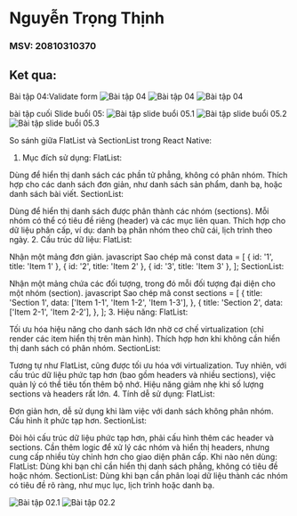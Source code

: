 # Nguyễn Trọng Thịnh
### MSV: 20810310370
## Ket qua:
Bài tập 04:Validate form
![Bài tập 04](z6328896881609_42e6e76ef8204891215ac74f89aca432.jpg)
![Bài tập 04](z6328896887153_355b960ad23cca235e17fa66771d6552.jpg)
![Bài tập 04](z6328896890967_6a46ad6dbc9ec10ea8de3a3e3f9c7ad3.jpg)




bài tập cuối Slide buổi 05:
![Bài tập slide buổi 05.1](z6307223369750_c9449fafada673a6a9d95abf659585fd.jpg)
![Bài tập slide buổi 05.2](z6307223371443_5823c6a3be3d27c7bd2a3dfdb39f7e06.jpg)
![Bài tập slide buổi 05.3](z6307223383876_01b130bbfa56a4ce6bfe3f7592aed2cc.jpg)





So sánh giữa FlatList và SectionList trong React Native:
1. Mục đích sử dụng:
FlatList:

Dùng để hiển thị danh sách các phần tử phẳng, không có phân nhóm.
Thích hợp cho các danh sách đơn giản, như danh sách sản phẩm, danh bạ, hoặc danh sách bài viết.
SectionList:

Dùng để hiển thị danh sách được phân thành các nhóm (sections).
Mỗi nhóm có thể có tiêu đề riêng (header) và các mục liên quan.
Thích hợp cho dữ liệu phân cấp, ví dụ: danh bạ phân nhóm theo chữ cái, lịch trình theo ngày.
2. Cấu trúc dữ liệu:
FlatList:

Nhận một mảng đơn giản.
javascript
Sao chép mã
const data = [
  { id: '1', title: 'Item 1' },
  { id: '2', title: 'Item 2' },
  { id: '3', title: 'Item 3' },
];
SectionList:

Nhận một mảng chứa các đối tượng, trong đó mỗi đối tượng đại diện cho một nhóm (section).
javascript
Sao chép mã
const sections = [
  {
    title: 'Section 1',
    data: ['Item 1-1', 'Item 1-2', 'Item 1-3'],
  },
  {
    title: 'Section 2',
    data: ['Item 2-1', 'Item 2-2'],
  },
];
3. Hiệu năng:
FlatList:

Tối ưu hóa hiệu năng cho danh sách lớn nhờ cơ chế virtualization (chỉ render các item hiển thị trên màn hình).
Thích hợp hơn khi không cần hiển thị danh sách có phân nhóm.
SectionList:

Tương tự như FlatList, cũng được tối ưu hóa với virtualization.
Tuy nhiên, với cấu trúc dữ liệu phức tạp hơn (bao gồm headers và nhiều sections), việc quản lý có thể tiêu tốn thêm bộ nhớ.
Hiệu năng giảm nhẹ khi số lượng sections và headers rất lớn.
4. Tính dễ sử dụng:
FlatList:

Đơn giản hơn, dễ sử dụng khi làm việc với danh sách không phân nhóm.
Cấu hình ít phức tạp hơn.
SectionList:

Đòi hỏi cấu trúc dữ liệu phức tạp hơn, phải cấu hình thêm các header và sections.
Cần thêm logic để xử lý các nhóm và hiển thị headers, nhưng cung cấp nhiều tùy chỉnh hơn cho giao diện phân cấp.
Khi nào nên dùng:
FlatList: Dùng khi bạn chỉ cần hiển thị danh sách phẳng, không có tiêu đề hoặc nhóm.
SectionList: Dùng khi bạn cần phân loại dữ liệu thành các nhóm có tiêu đề rõ ràng, như mục lục, lịch trình hoặc danh bạ.



![Bài tập 02.1](Screenshot_2025-01-07-19-20-16-066_host.exp.exponent.png)
![Bài tập 02.2](Screenshot_2025-01-07-18-25-14-075_host.exp.exponent.png)